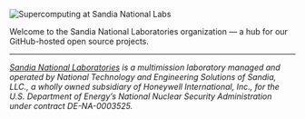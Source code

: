 ![Supercomputing at Sandia National Labs](/assets/snlzmachine.jpg)

Welcome to the Sandia National Laboratories organization — a hub for our GitHub-hosted open source projects. 

---

_[Sandia National Laboratories](www.sandia.gov) is a multimission laboratory managed and operated by National Technology and Engineering Solutions of Sandia, LLC., 
a wholly owned subsidiary of Honeywell International, Inc., for the U.S. Department of Energy’s National Nuclear Security Administration
under contract DE-NA-0003525._
